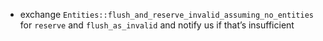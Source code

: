 - exchange `Entities::flush_and_reserve_invalid_assuming_no_entities` for `reserve` and `flush_as_invalid` and notify us if that’s insufficient
